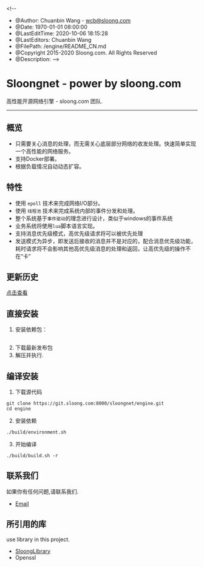 ﻿﻿<!--
 * @Author: Chuanbin Wang - wcb@sloong.com
 * @Date: 1970-01-01 08:00:00
 * @LastEditTime: 2020-10-06 18:15:28
 * @LastEditors: Chuanbin Wang
 * @FilePath: /engine/README_CN.md
 * @Copyright 2015-2020 Sloong.com. All Rights Reserved
 * @Description: 
-->
# Sloongnet - power by sloong.com
高性能开源网络引擎 - sloong.com 团队.

***

## 概览
* 只需要关心消息的处理，而无需关心底层部分网络的收发处理。快速简单实现一个高性能的网络服务。
* 支持Docker部署。
* 根据负载情况自动动态扩容。

## 特性
* 使用 `epoll` 技术来完成网络I/O部分。
* 使用 `线程池` 技术来完成系统内部的事件分发和处理。
* 整个系统基于`事件驱动`的理念进行设计，类似于windows的事件系统
* 业务系统将使用`lua`脚本语言实现。
* 支持消息优先级模式，高优先级请求将可以被优先处理
* 发送模式为异步，即发送后接收的消息并不是对应的，配合消息优先级功能，耗时请求将不会影响其他高优先级消息的处理和返回，让高优先级的操作不在“卡”

## 更新历史
[点击查看](https://git.sloong.com/public/sloongnet/src/master/ChangeLog.md)

## 直接安装
1. 安装依赖包：
```

```
2. 下载最新发布包
3. 解压并执行.


## 编译安装
1. 下载源代码
```
git clone https://git.sloong.com:8000/sloongnet/engine.git    
cd engine
```
2. 安装依赖
```
./build/environment.sh
```
3. 开始编译
```
./build/build.sh -r
```


## 联系我们
如果你有任何问题,请联系我们.

* [Email](admin@sloong.com)

## 所引用的库
use library in this project.

* [SloongLibrary](https://git.sloong.com/public/library)
* Openssl



